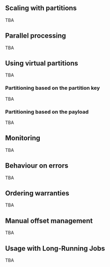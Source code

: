 ## Scaling with partitions

TBA

## Parallel processing

TBA

## Using virtual partitions

TBA

### Partitioning based on the partition key

TBA

### Partitioning based on the payload

TBA

## Monitoring

TBA

## Behaviour on errors

TBA

## Ordering warranties

TBA

## Manual offset management

TBA

## Usage with Long-Running Jobs

TBA
